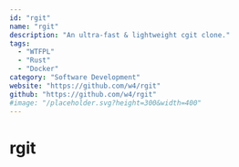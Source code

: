```yaml
---
id: "rgit"
name: "rgit"
description: "An ultra-fast & lightweight cgit clone."
tags:
  - "WTFPL"
  - "Rust"
  - "Docker"
category: "Software Development"
website: "https://github.com/w4/rgit"
github: "https://github.com/w4/rgit"
#image: "/placeholder.svg?height=300&width=400"
---
```


# rgit

